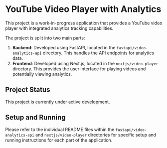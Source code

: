 # YouTube Video Player with Analytics

This project is a work-in-progress application that provides a YouTube video player with integrated analytics tracking capabilities.

The project is split into two main parts:

1.  **Backend**: Developed using FastAPI, located in the `fastapi/video-analytics-api` directory. This handles the API endpoints for analytics data.
2.  **Frontend**: Developed using Next.js, located in the `nextjs/video-player` directory. This provides the user interface for playing videos and potentially viewing analytics.

## Project Status

This project is currently under active development.

## Setup and Running

Please refer to the individual README files within the `fastapi/video-analytics-api` and `nextjs/video-player` directories for specific setup and running instructions for each part of the application.
